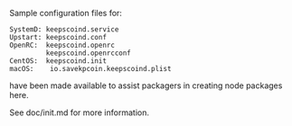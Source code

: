 Sample configuration files for:
```
SystemD: keepscoind.service
Upstart: keepscoind.conf
OpenRC:  keepscoind.openrc
         keepscoind.openrcconf
CentOS:  keepscoind.init
macOS:    io.savekpcoin.keepscoind.plist
```
have been made available to assist packagers in creating node packages here.

See doc/init.md for more information.
